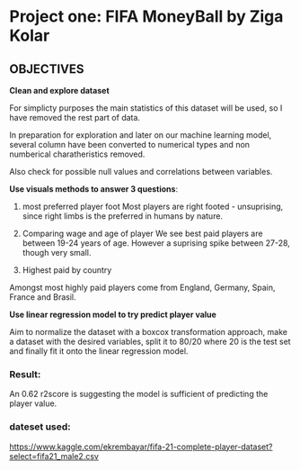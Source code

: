 # Project one: FIFA MoneyBall by Ziga Kolar

## OBJECTIVES 

**Clean and explore dataset** 

For simplicty purposes the main statistics of this dataset will be used, so I have removed the rest part of data.

In preparation for exploration and later on our machine learning model,
several column have been converted to numerical types and non numberical charatheristics removed.

Also check for possible null values and correlations between variables.

**Use visuals methods to answer 3 questions**:

1. most preferred player foot 
Most players are right footed - unsuprising, since right limbs is the preferred in humans by nature.

2. Comparing wage and age of player
We see best paid players are between 19-24 years of age. However a suprising spike between 27-28, though very small. 

3. Highest paid by country 

Amongst most highly paid players come from England, Germany, Spain, France and Brasil.

**Use linear regression model to try predict player value**

Aim to normalize the dataset with a boxcox transformation approach,
make a dataset with the desired variables, split it to 80/20 where 20 is the test set and finally fit it onto the linear regression model.

### Result:
An 0.62 r2score is suggesting the model is sufficient of predicting the player value.

### dateset used:

https://www.kaggle.com/ekrembayar/fifa-21-complete-player-dataset?select=fifa21_male2.csv

